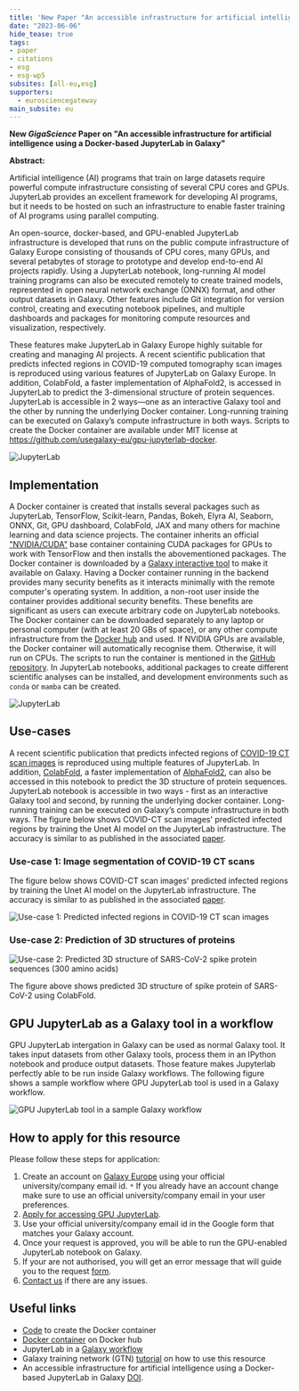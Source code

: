 ```yaml
---
title: 'New Paper "An accessible infrastructure for artificial intelligence using a Docker-based JupyterLab in Galaxy"'
date: "2023-06-06"
hide_tease: true
tags:
- paper
- citations
- esg
- esg-wp5
subsites: [all-eu,esg]
supporters:
  - eurosciencegateway
main_subsite: eu
---
```


**New *GigaScience* Paper on "An accessible infrastructure for artificial intelligence using a Docker-based JupyterLab in Galaxy"**

**Abstract:**

Artificial intelligence (AI) programs that train on large datasets require powerful compute infrastructure consisting of several CPU cores and GPUs. JupyterLab provides an excellent framework for developing AI programs, but it needs to be hosted on such an infrastructure to enable faster training of AI programs using parallel computing.

An open-source, docker-based, and GPU-enabled JupyterLab infrastructure is developed that runs on the public compute infrastructure of Galaxy Europe consisting of thousands of CPU cores, many GPUs, and several petabytes of storage to prototype and develop end-to-end AI projects rapidly. Using a JupyterLab notebook, long-running AI model training programs can also be executed remotely to create trained models, represented in open neural network exchange (ONNX) format, and other output datasets in Galaxy. Other features include Git integration for version control, creating and executing notebook pipelines, and multiple dashboards and packages for monitoring compute resources and visualization, respectively.

These features make JupyterLab in Galaxy Europe highly suitable for creating and managing AI projects. A recent scientific publication that predicts infected regions in COVID-19 computed tomography scan images is reproduced using various features of JupyterLab on Galaxy Europe. In addition, ColabFold, a faster implementation of AlphaFold2, is accessed in JupyterLab to predict the 3-dimensional structure of protein sequences. JupyterLab is accessible in 2 ways—one as an interactive Galaxy tool and the other by running the underlying Docker container. Long-running training can be executed on Galaxy’s compute infrastructure in both ways. Scripts to create the Docker container are available under MIT license at https://github.com/usegalaxy-eu/gpu-jupyterlab-docker.

![JupyterLab](jupyterlab_ai.png)


## Implementation


A Docker container is created that installs several packages such as JupyterLab, TensorFlow, Scikit-learn, Pandas,
Bokeh, Elyra AI, Seaborn, ONNX, Git, GPU dashboard, ColabFold, JAX and many others for machine learning and data science projects.
 The container inherits an official ["NVIDIA/CUDA"](https://hub.docker.com/layers/nvidia/cuda/11.8.0-cudnn8-runtime-ubuntu20.04/images/sha256-74b166e2091bb705e9ada685dffe79930612c725669bc87e01125b5245d13f97?context=explore) base container containing CUDA packages for GPUs to work with TensorFlow and then installs the abovementioned packages. The Docker container is downloaded by a [Galaxy interactive tool](https://github.com/galaxyproject/galaxy/blob/release_23.0/tools/interactive/interactivetool_ml_jupyter_notebook.xml)
to make it available on Galaxy. Having a Docker container running in the backend provides many security benefits as it interacts
minimally with the remote computer's operating system. In addition, a non-root user inside the container provides additional security benefits.
These benefits are significant as users can execute arbitrary code on JupyterLab notebooks. The Docker container can be downloaded separately to any laptop or personal computer (with at least 20 GBs of space), or any other compute infrastructure from the [Docker hub](https://hub.docker.com/layers/anupkumar/docker-ml-jupyterlab/galaxy-integration-0.2/images/sha256-e2d7e28a2f975523db0f5ac29c2e2ce3c7a35b061072098ad388d5b42ee86fba?context=repo) and used.
If NVIDIA GPUs are available, the Docker container will automatically recognise them. Otherwise, it will run on CPUs.
The scripts to run the container is mentioned in the [GitHub repository](https://github.com/usegalaxy-eu/gpu-jupyterlab-docker). In JupyterLab notebooks, additional packages to create different scientific analyses can be installed, and development environments such as `conda` or `mamba` can be created.

![JupyterLab](jupyterlab-archi.png)

## Use-cases

A recent scientific publication that predicts infected regions of [COVID-19 CT scan images](https://www.sciencedirect.com/science/article/pii/S2666990021000069) is reproduced using multiple features of JupyterLab.
In addition, [ColabFold](https://github.com/sokrypton/ColabFold), a faster implementation of
[AlphaFold2](https://www.nature.com/articles/s41586-021-03819-2), can also be accessed in this notebook to predict
the 3D structure of protein sequences. JupyterLab notebook is accessible in two ways - first as an interactive Galaxy
tool and second, by running the underlying docker container. Long-running training can be executed on Galaxy’s compute infrastructure in both ways. The figure below shows COVID-CT scan images' predicted infected regions by training the Unet AI model on the JupyterLab infrastructure. The accuracy is similar to as published in the
associated [paper](https://www.sciencedirect.com/science/article/pii/S2666990021000069). 

### Use-case 1: Image segmentation of COVID-19 CT scans

The figure below shows COVID-CT scan images' predicted infected regions by training the Unet AI model on the JupyterLab infrastructure. The accuracy is similar to as published in the associated [paper](https://www.sciencedirect.com/science/article/pii/S2666990021000069).


![Use-case 1: Predicted infected regions in COVID-19 CT scan images](covid_ct_scan_masks.png)

### Use-case 2: Prediction of 3D structures of proteins

![Use-case 2: Predicted 3D structure of SARS-CoV-2 spike protein sequences (300 amino acids)](3D_300_L_protein.png)

The figure above shows predicted 3D structure of spike protein of SARS-CoV-2 using ColabFold.

## GPU JupyterLab as a Galaxy tool in a workflow

GPU JupyterLab intergation in Galaxy can be used as normal Galaxy tool. It takes input datasets from other Galaxy tools, process them in an
IPython notebook and produce output datasets. Those feature makes Jupyterlab perfectly able to be run inside Galaxy workflows.
The following figure shows a sample workflow where GPU JupyterLab tool is used in a Galaxy workflow.

![GPU JupyterLab tool in a sample Galaxy workflow](workflow_gpu_jupyterlab.png)

## How to apply for this resource

Please follow these steps for application:

1. Create an account on [Galaxy Europe](https://usegalaxy.eu/) using your official university/company email id.
  `*` If you already have an account change make sure to use an official university/company email in your user preferences.
2. [Apply for accessing GPU JupyterLab](http://usegalaxy.eu/gpu-request).
3. Use your official university/company email id in the Google form that matches your Galaxy account.
4. Once your request is approved, you will be able to run the GPU-enabled JupyterLab notebook on Galaxy.
5. If your are not authorised, you will get an error message that will guide you to the request [form](http://usegalaxy.eu/gpu-request).
6. [Contact us](mailto:consegalaxy.eu?subject=request%20GPU%20access) if there are any issues.


## Useful links

- [Code](https://github.com/usegalaxy-eu/gpu-jupyterlab-docker) to create the Docker container
- [Docker container](https://hub.docker.com/layers/anupkumar/docker-ml-jupyterlab/galaxy-integration-0.2/images/sha256-e2d7e28a2f975523db0f5ac29c2e2ce3c7a35b061072098ad388d5b42ee86fba?context=repo) on Docker hub
- JupyterLab in a [Galaxy workflow](https://usegalaxy.eu/u/kumara/w/gpujupytool-imported-from-uploaded-file)
- Galaxy training network (GTN) [tutorial](https://training.galaxyproject.org/training-material/topics/statistics/tutorials/gpu_jupyter_lab/tutorial.html) on how to use this resource
- An accessible infrastructure for artificial intelligence using a Docker-based JupyterLab in Galaxy [DOI](https://doi.org/10.1093/gigascience/giad028).
